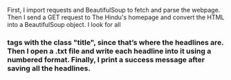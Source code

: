 First, I import requests and BeautifulSoup to fetch and parse the webpage.
Then I send a GET request to The Hindu's homepage and convert the HTML into a BeautifulSoup object.
I look for all <h3> tags with the class "title", since that’s where the headlines are.
Then I open a .txt file and write each headline into it using a numbered format.
Finally, I print a success message after saving all the headlines.
